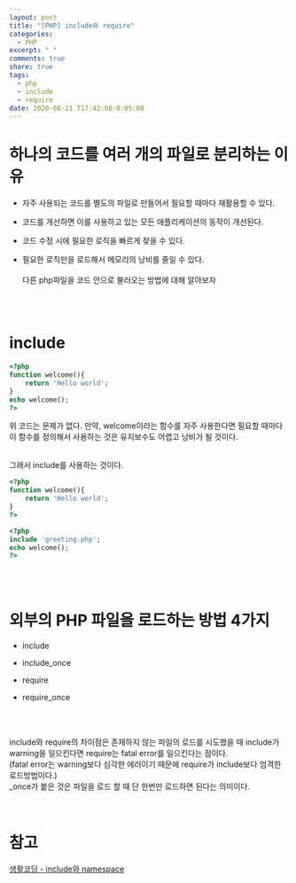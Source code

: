 ```yaml
---
layout: post
title: "[PHP] include와 require"
categories:
  - PHP
excerpt: " "
comments: true
share: true
tags:
  - php
  - include
  - require
date: 2020-08-21 T17:42:00-0:05:00
---
```


# 하나의 코드를 여러 개의 파일로 분리하는 이유

- 자주 사용되는 코드를 별도의 파일로 만들어서 필요할 때마다 재활용할 수 있다.
- 코드를 개선하면 이를 사용하고 있는 모든 애플리케이션의 동작이 개선된다.
- 코드 수정 시에 필요한 로직을 빠르게 찾을 수 있다.
- 필요한 로직만을 로드해서 메모리의 낭비를 줄일 수 있다.
  <br><br>
  다른 php파일을 코드 안으로 불러오는 방법에 대해 알아보자

  <br><br>

# include

```php
<?php
function welcome(){
    return 'Hello world';
}
echo welcome();
?>
```

위 코드는 문제가 없다. 만약, welcome이라는 함수를 자주 사용한다면 필요할 때마다 이 함수를 정의해서 사용하는 것은 유지보수도 어렵고 낭비가 될 것이다.<br><br>

그래서 include를 사용하는 것이다.

```php
<?php
function welcome(){
    return 'Hello world';
}
?>
```

```php
<?php
include 'greeting.php';
echo welcome();
?>
```

<br><br>

# 외부의 PHP 파일을 로드하는 방법 4가지

- include
- include_once
- require
- require_once

  <br><br>

include와 require의 차이점은 존재하지 않는 파일의 로드를 시도했을 때 include가 warning을 일으킨다면 require는 fatal error를 일으킨다는 점이다.<br>
(fatal error는 warning보다 심각한 에러이기 때문에 require가 include보다 엄격한 로드방법이다.)<br>
\_once가 붙은 것은 파일을 로드 할 때 단 한번만 로드하면 된다는 의미이다.<br>

<br>

# 참고

[생활코딩 - include와 namespace](https://opentutorials.org/course/62/5138)
